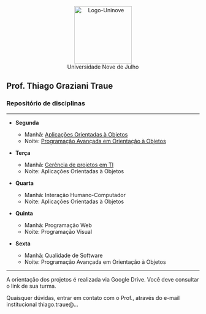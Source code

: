 <p align="center">
  <img src="http://traue.com.br/imgs/uninove_logo.jpeg" alt="Logo-Uninove" width="150px"/>
  <br>
  Universidade Nove de Julho
</p>

## Prof. Thiago Graziani Traue
###  Repositório de disciplinas
---

- **Segunda**
	- Manhã: [Aplicações Orientadas à Objetos](https://github.com/traue/Uninove-2021-1/tree/main/segunda-manha "Repositório de segunda de manhã")
	- Noite: [Programação Avançada em Orientação à Objetos](https://github.com/traue/Uninove-2021-1/tree/main/segunda-noite "Repositório de segunda noite")


- **Terça**
	- Manhã: [Gerência de projetos em TI](https://github.com/traue/Uninove-2021-1/tree/main/terca-manha)
	- Noite: Aplicações Orientadas à Objetos


- **Quarta**
	- Manhã: Interação Humano-Computador
	- Noite: Aplicações Orientadas à Objetos


- **Quinta**
	- Manhã: Programação Web
	- Noite: Programação Visual


- **Sexta**
	- Manhã: Qualidade de Software
	- Noite: Programação Avançada em Orientação à Objetos


----
A orientação dos projetos é realizada via Google Drive. Você deve consultar o link de sua turma.

Quaisquer dúvidas, entrar em contato com o Prof., através do e-mail institucional thiago.traue@...
